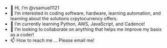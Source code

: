 - 👋 Hi, I’m @vsamuel1121
- 👀 I’m interested in coding software, hardware, learning automation, and learning about the solutions crpytocurrency offers.
- 🌱 I’m currently learning Python, AWS, JavaScript, and Cadence!
- 💞️ I’m looking to collaborate on anything that helps me improve my basis as a coder!
- 📫 How to reach me ... Please email me!

<!---
vsamuel1121/vsamuel1121 is a ✨ special ✨ repository because its `README.md` (this file) appears on your GitHub profile.
You can click the Preview link to take a look at your changes.
--->
